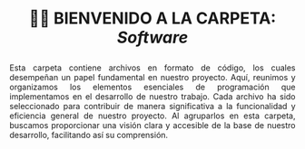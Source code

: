 # <p align="center">🧑‍💻 BIENVENIDO A LA CARPETA: *Software*</p>
<p align="justify">
Esta carpeta contiene archivos en formato de código, los cuales desempeñan un papel fundamental en nuestro proyecto. Aquí, reunimos y organizamos los elementos esenciales de programación que implementamos en el desarrollo de nuestro trabajo. Cada archivo ha sido seleccionado para contribuir de manera significativa a la funcionalidad y eficiencia general de nuestro proyecto. Al agruparlos en esta carpeta, buscamos proporcionar una visión clara y accesible de la base de nuestro desarrollo, facilitando así su comprensión.
</p>


